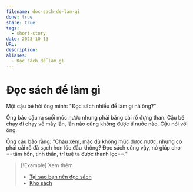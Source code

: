 ```yaml
---
filename: doc-sach-de-lam-gi
done: true
share: true
tags:
  - short-story
date: 2023-10-13
URL: 
description: 
aliases:
  - Đọc sách để làm gì
---
```


# Đọc sách để làm gì

Một cậu bé hỏi ông mình: "Đọc sách nhiều để làm gì hả ông?"

Ông bảo cậu ra suối múc nước nhưng phải bằng cái rổ đựng than. Cậu bé chạy đi chạy về mấy lần, lần nào cũng không được tí nước nào. Cậu nói với ông.

Ông cậu bảo rằng: "Cháu xem, mặc dù không múc được nước, nhưng có phải cái rổ đã sạch hơn lúc đầu không? Đọc sách cũng vậy, nó giúp cho ==tâm hồn, tinh thần, trí tuệ ta được thanh lọc==."


> [!Example] Xem thêm
> - [Tại sao bạn nên đọc sách](./tai-sao-ban-nen-doc-sach.md)
> - [Kho sách](./kho-sach.md)